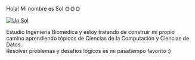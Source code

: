 Hola! Mi nombre es Sol 🌞🌞🌞 <br> 

[![Un Sol](/assets/images/sol.jpg "Un Sol brillando")](https://spaceplace.nasa.gov/review/sunburn/sunburn1.sp.png)

Estudio Ingeniería Biomédica y estoy tratando de construir mi propio camino aprendiendo tópicos de Ciencias de la Computación y Ciencias de Datos.<br>
Resolver problemas y desafíos lógicos es mi pasatiempo favorito :) 

